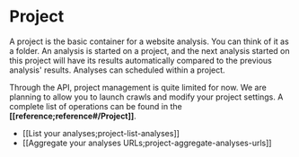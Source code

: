 # Project

A project is the basic container for a website analysis. You can think of it as a folder. An analysis is started on a project, and the next analysis started on this project will have its results automatically compared to the previous analysis' results. Analyses can scheduled within a project.

Through the API, project management is quite limited for now. We are planning to allow you to launch crawls and modify your project settings. A complete list of operations can be found in the **[[reference;reference#/Project]]**.

- [[List your analyses;project-list-analyses]]
- [[Aggregate your analyses URLs;project-aggregate-analyses-urls]]
